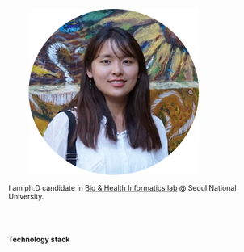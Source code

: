 <figure>
	<img src="../assets/img/logo.png">
</figure>
I am ph.D candidate in <a href="https://bhi-kimlab.github.io" hover="text_decoration">Bio & Health Informatics lab</a> @ Seoul National University.

<br><br>
<h4> Technology stack </h4>
<div class="images-container">
	<a ref="https://www.python.org" target="_blank" <img alt="Python" src="https://img.shields.io/badge/-Python-green?style=flat-squre&logo=Python&logoColor=white"/></a>
	<a ref="https://www.r-project.org/about.html" target="_blank"<img alt="R" src="https://img.shields.io/badge/-R-green?style=flat-squre&logo=R&logoColor=white"/></a>
	<a ref="https://www.gnu.org/software/bash/" target="_blank"<img alt="Shell script" src="https://img.shields.io/badge/-Shell%20script-green?style=flat-squre&logo=PowerShell&logoColor=white"/></a>
	<a ref="https://snakemake.readthedocs.io/en/stable/" target="_blank"<img alt="Snakemake" src="https://img.shields.io/badge/-Snakemake-green"/></a>
	<a ref="https://git-scm.com" target="_blank"<img alt="Git" src="https://img.shields.io/badge/-Git-green?style=flat-squre&logo=Git&logoColor=white"/></a>
</div>
